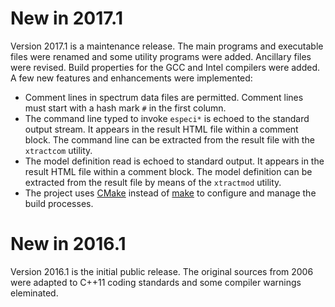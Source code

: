 # New in 2017.1

Version 2017.1 is a maintenance release. The main programs and executable
files were renamed and some utility programs were added. Ancillary files
were revised. Build properties for the GCC and Intel compilers were added.
A few new features and enhancements were implemented:

* Comment lines in spectrum data files are permitted. Comment lines must
start with a hash mark `#` in the first column.
* The command line typed to invoke `especi*` is echoed to the standard
output stream. It appears in the result HTML file within a comment block.
The command line can be extracted from the result file with the `xtractcom`
utility.
* The model definition read is echoed to standard output. It appears in the
result HTML file within a comment block. The model definition can be extracted
from the result file by means of the `xtractmod` utility.
* The project uses [CMake](https://cmake.org) instead of
[make](https://www.gnu.org/software/make/) to configure and manage the build
processes.


# New in 2016.1

Version 2016.1 is the initial public release. The original sources from 2006
were adapted to C++11 coding standards and some compiler warnings eleminated.

